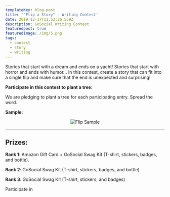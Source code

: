 ```yaml
---
templateKey: blog-post
title: '"Flip a Story" - Writing Contest'
date: 2019-12-17T11:53:26.559Z
description: GoSocial Writing Contest
featuredpost: true
featuredimage: /img/5.png
tags:
  - contest
  - story
  - writing
---
```

Stories that start with a dream and ends on a yacht! Stories that start with horror and ends with humor... In this contest, create a story that can fit into a single flip and make sure that the end is unexpected and surprising!

**Participate in this contest to plant a tree:**

We are pledging to plant a tree for each participating entry. Spread the word.

**Sample:**

<center>

![Flip Sample](/img/screen-shot-2019-12-17-at-5.25.11-pm.png "Flip Sample")

</center>

- - -

## **Prizes:**

**Rank 1**: Amazon Gift Card + GoSocial Swag Kit (T-shirt, stickers, badges, and bottle).

**Rank 2**: GoSocial Swag Kit (T-shirt, stickers, badges, and bottle)

**Rank 3**: GoSocial Swag Kit (T-shirt, stickers, and badges)



Participate in
